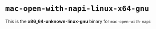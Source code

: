 # `mac-open-with-napi-linux-x64-gnu`

This is the **x86_64-unknown-linux-gnu** binary for `mac-open-with-napi`
